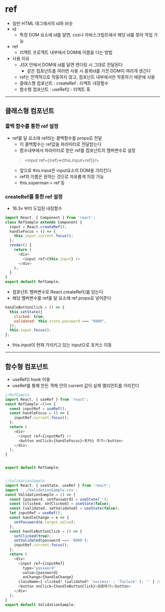 # ref
- 일반 HTML 태그에서의 id와 비슷
- id
  - 특정 DOM 요소에 id를 달면, css나 자바스크립트에서 해당 id를 찾아 작업 가능
- ref
  - 리액트 프로젝트 내부에서 DOM에 이름을 다는 방법
- 사용 이유
  - JSX 안에서 DOM에 id를 달면 렌더링 시 그대로 전달된다
    - 같은 컴포넌트를 여러번 사용 시 중복id를 가진 DOM이 여러개 생긴다
  - ref는 전역적으로 작동하지 않고, 컴포넌트 내부에서만 작동하기 때문에 사용
  - 클래스형 컴포넌트 : createRef : 리액트 내장함수
  - 함수형 컴포넌트 : useRef() : 리액트 훅   

***

## 클래스형 컴포넌트
### 콜백 함수를 통한 ref 설정
- ref를 달 요소에 ref라는 콜백함수를 props로 전달
  - 이 콜백함수는 ref값을 파라미터로 전달받는다
  - 함수내부에서 파라미터로 받은 ref를 컴포넌트의 멤버변수로 설정
  > <input ref={(ref)=>(this.input=ref}}/\>   
  - 앞으로 this.input은 input요소의 DOM을 가리킨다
  - ref의 이름은 원하는 것으로 자유롭게 지정 가능
  - this.superman = ref 등   

### createRef를 통한 ref 설정
- 16.3v 부터 도입된 내장함수   

```javascript
import React, { Component } from 'react';
class RefSample extends Component {
  input = React.createRef();
  handleFocus = () => {
    this.input.current.focus();
  };
  render() {
    return (
      <div>
        <input ref={this.input} />
      </div>
    );
  }
}
export default RefSample;
```


- 컴포넌트 멤버변수로 React.createRef()를 담는다
- 해당 멤버변수를 ref를 달 요소에 ref props로 넣어준다   

```javascript
handleButtonClick = () => {
  this.setState({
    clicked: true,
    validated: this.state.password === "0000",
  });
  this.input.focus();
};
```

- this.input이 현재 가리키고 있는 input으로 포커스 이동   

***

## 함수형 컴포넌트
- useRef() hook 이용
- useRef를 통해 만든 객체 안의 current 값이 실제 엘리먼트를 가리킨다   

```javascript
//RefSample
import React, { useRef } from 'react';
const RefSample =()=> {
  const inputRef = useRef();
  const handleFocus = () => {
    inputRef.current.focus();
  };
  return (
    <div>
      <input ref={inputRef} />
      <button onClick={handleFocus}>포커스 주기</button>
    </div>
  );
}


export default RefSample;


//ValidationSample
import React, { useState, useRef } from 'react';
import '../ValidationSample.css';
const ValidationSample = () => {
  const [password, setPassword] = useState('');
  const [clicked, setClicked] = useState(false);
  const [validated, setValidated] = useState(false);
  let inputRef = useRef();
  const handleChange = e => { 
    setPassword(e.target.value); 
  };
  const handleButtonClick = () => {
    setClicked(true);
    setValidated(password === '0000');
    inputRef.current.focus();
  };
  return (
    <div>
      <input ref={inputRef}
        type="password"
        value={password}
        onChange={handleChange}
      className={ clicked? (validated? 'success' : 'failure' ): '' } /> 
      <button onClick={handleButtonClick}>검증하기</button>
    </div>
  ); 
} 
export default ValidationSample;
```
